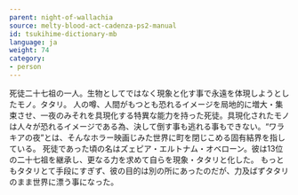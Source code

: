 ```yaml
---
parent: night-of-wallachia
source: melty-blood-act-cadenza-ps2-manual
id: tsukihime-dictionary-mb
language: ja
weight: 74
category:
- person
---
```


死徒二十七祖の一人。生物としてではなく現象と化す事で永遠を体現しようとしたモノ。タタリ。
人の噂、人間がもつとも恐れるイメージを局地的に増大・集束させ、一夜のみそれを具現化する特異な能力を持った死徒。具現化されたモノは人々が恐れるイメージである為、決して倒す事も逃れる事もできない。“ワラキアの夜”とは、そんなホラー映画じみた世界に町を閉じこめる固有結界を指している。
死徒であった頃の名はズェピア・エルトナム・オベローン。彼は13位の二十七祖を継承し、更なる力を求めて自らを現象・タタリと化した。
もっともタタリとて手段にすぎず、彼の目的は別の所にあったのだが、力及ばずタタリのまま世界に漂う事になった。
